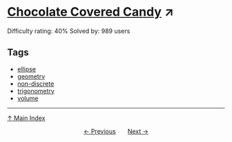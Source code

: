 # [Chocolate Covered Candy](https://projecteuler.net/problem=449) ↗️

Difficulty rating: 40%
Solved by: 989 users
## Tags

- [ellipse](../tags/ellipse.md)
- [geometry](../tags/geometry.md)
- [non-discrete](../tags/non-discrete.md)
- [trigonometry](../tags/trigonometry.md)
- [volume](../tags/volume.md)



---

[↑ Main Index](../README.md)


<div align=center><a href='448.md'>← Previous</a> &nbsp;&nbsp; &nbsp;&nbsp;  <a href='450.md'>Next →</a></div>
